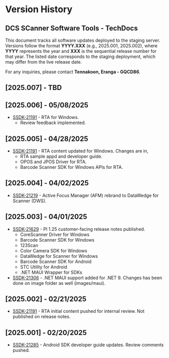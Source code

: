 # Version History
## DCS SCanner Software Tools - TechDocs

This document tracks all software updates deployed to the staging server. Versions follow the format **YYYY.XXX** (e.g., 2025.001, 2025.002), where **YYYY** represents the year and **XXX** is the sequential release number for that year. The listed date corresponds to the staging deployment, which may differ from the live release date.  

For any inquiries, please contact **Tennakoon, Eranga - GQCD86**. 

## [2025.007] - TBD

## [2025.006] - 05/08/2025
- [SSDK-21191](https://jira.zebra.com/browse/SSDK-21191) - RTA for Windows.
    - Review feedback implemented.

## [2025.005] - 04/28/2025
- [SSDK-21191](https://jira.zebra.com/browse/SSDK-21191) - RTA content updated for Windows. Changes are in,
    - RTA sample appd and developer guide.
    - OPOS and JPOS Driver for RTA.
    - Barcode Scanner SDK for Windows APIs for RTA.

## [2025.004] - 04/02/2025
- [SSDK-21219](https://jira.zebra.com/browse/SSDK-21219) - Active Focus Manager (AFM) rebrand to DataWedge for Scanner (DWS).

## [2025.003] - 04/01/2025
- [SSDK-21629](https://jira.zebra.com/browse/SSDK-21629) - PI 1.25 customer-facing release notes published.
    - CoreScanner Driver for Windows
    - Barcode Scanner SDK for Windows
    - 123Scan
    - Color Camera SDK for Windows
    - DataWedge for Scanner for Windows
    - Barcode Scanner SDK for Android
    - STC Utility for Android
    - .NET MAUI Wrapper for SDKs
- [SSDK-21306](https://jira.zebra.com/browse/SSDK-21306) - .NET MAUI support added for .NET 9. Changes has been done on image folder as well (images/maui).

## [2025.002] - 02/21/2025
- [SSDK-21191](https://jira.zebra.com/browse/SSDK-21191) - RTA initial content pushed for internal review. Not published on release notes.

## [2025.001] - 02/20/2025
- [SSDK-21285](https://jira.zebra.com/browse/SSDK-21285) - Android SDK developer guide updates. Review comments pushed.